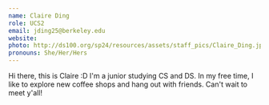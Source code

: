 ```yaml
---
name: Claire Ding
role: UCS2
email: jding25@berkeley.edu
website: 
photo: http://ds100.org/sp24/resources/assets/staff_pics/Claire_Ding.jpg
pronouns: She/Her/Hers
---
```

Hi there, this is Claire :D I'm a junior studying CS and DS. In my free time, I like to explore new coffee shops and hang out with friends. Can't wait to meet y'all!
